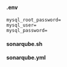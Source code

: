 #### .env

```
mysql_root_password=
mysql_user=
mysql_password=
```


#### sonarqube.sh


#### sonarqube.yml

